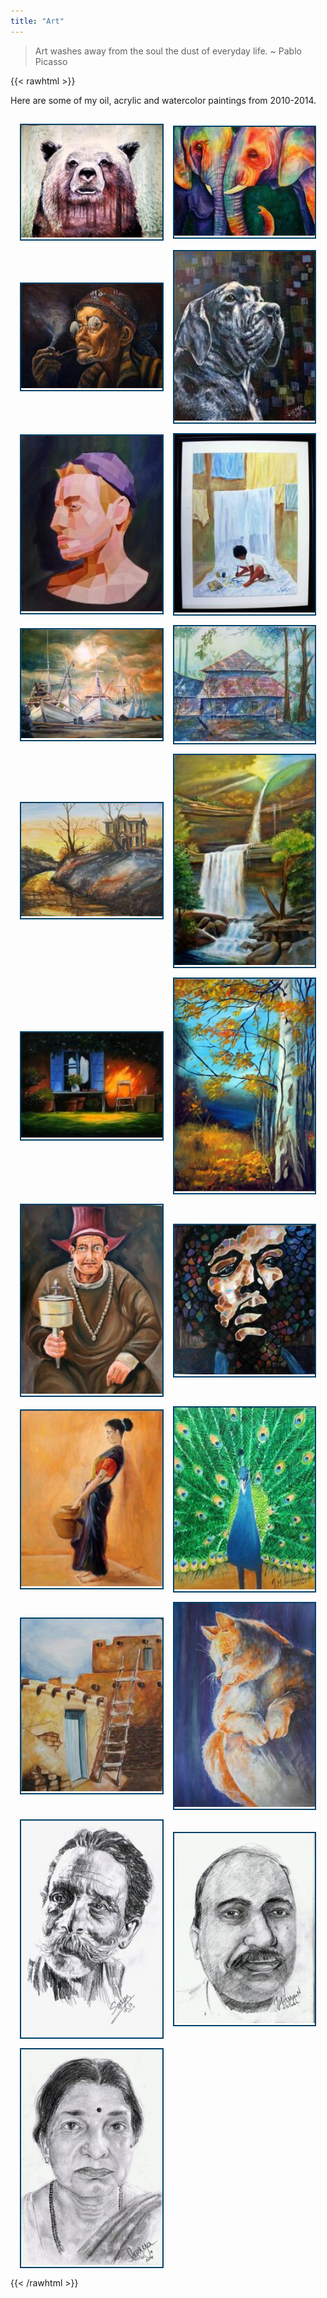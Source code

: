 ```yaml
---
title: "Art"
---
```


> Art washes away from the soul the dust of everyday life.
> ~ Pablo Picasso

{{< rawhtml >}}

<script src="/js/lightgallery.min.js"></script>
<link type="text/css" rel="stylesheet" href="/css/lightgallery-bundle.min.css" />

<style>

.gallery {
    display: grid;
    grid-template-columns: repeat(auto-fit, minmax(200px, 1fr));
    grid-gap: 15px;
    padding: 15px;
    align-items: center;
}

.gallery a {
  overflow: hidden;
  position: relative;
  border: 2px solid hsl(202, 100%, 20%);
}

.gallery  a > img {

  -webkit-transition: -webkit-transform 0.15s ease 0s;
  -moz-transition: -moz-transform 0.15s ease 0s;
  -o-transition: -o-transform 0.15s ease 0s;
  transition: transform 0.15s ease 0s;
  -webkit-transform: scale3d(1, 1, 1);
  transform: scale3d(1, 1, 1);
  /* height: 100%; */
  width: 100%;
  /* object-fit: cover; */
}

.gallery  a:hover > img {
  -webkit-transform: scale3d(1.1, 1.1, 1.1);
  transform: scale3d(1.1, 1.1, 1.1);
}

</style>

Here are some of my oil, acrylic and watercolor paintings from 2010-2014.

<div id="lightGallery" class="gallery">
    <a href="/img/art/bear.jpg">
        <img src="/img/art/thumbs/thumb.bear.jpg">
    </a>
    <a href="/img/art/04.jpg">
        <img src="/img/art/thumbs/thumb.04.jpg">
    </a>
    <a href="/img/art/01.jpg">
        <img src="/img/art/thumbs/thumb.01.jpg">
    </a>
    <a href="/img/art/02.jpg">
        <img src="/img/art/thumbs/thumb.02.jpg">
    </a>
    <a href="/img/art/05.jpg">
        <img src="/img/art/thumbs/thumb.05.jpg">
    </a>
    <a href="/img/art/09.jpg">
        <img src="/img/art/thumbs/thumb.09.jpg">
    </a>
    <a href="/img/art/Harbour.jpg">
        <img src="/img/art/thumbs/thumb.Harbour.jpg">
        </li>
    <a href="/img/art/08.jpg">
        <img src="/img/art/thumbs/thumb.08.jpg">
    </a>
    <a href="/img/art/14.jpg">
        <img src="/img/art/thumbs/thumb.14.jpg">
    </a>
    <a href="/img/art/06.jpg">
        <img src="/img/art/thumbs/thumb.06.jpg">
    </a>
    <a href="/img/art/03.jpg">
        <img src="/img/art/thumbs/thumb.03.jpg">
    </a>
    <a href="/img/art/07.jpg">
        <img src="/img/art/thumbs/thumb.07.jpg">
    </a>
    <a href="/img/art/10.jpg">
        <img src="/img/art/thumbs/thumb.10.jpg">
    </a>
    <a href="/img/art/13.jpg">
        <img src="/img/art/thumbs/thumb.13.jpg">
    </a>
    <a href="/img/art/12.jpg">
        <img src="/img/art/thumbs/thumb.12.jpg">
    </a>
    <a href="/img/art/11.jpg">
        <img src="/img/art/thumbs/thumb.11.jpg">
    </a>
    <a href="/img/art/15.jpg">
        <img src="/img/art/thumbs/thumb.15.jpg">
    </a>
    <a href="/img/art/16.jpg">
        <img src="/img/art/thumbs/thumb.16.jpg">
    </a>
    <a href="/img/art/17.jpg">
        <img src="/img/art/thumbs/thumb.17.jpg">
    </a>
    <a href="/img/art/19.jpg">
        <img src="/img/art/thumbs/thumb.19.jpg">
    </a>
    <a href="/img/art/18.jpg">
        <img src="/img/art/thumbs/thumb.18.jpg">
    </a>
</div>  
<script>
    lightGallery(document.getElementById('lightGallery'), {
    speed: 0,
    });
</script>
{{< /rawhtml >}}
